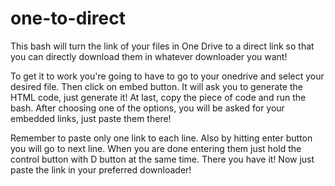 # one-to-direct
This bash will turn the link of your files in One Drive to a direct link so that you can directly download them in whatever downloader you want!

To get it to work you're going to have to go to your onedrive and select your desired file. Then click on embed button. It will ask you to generate the HTML code, just generate it! At last, copy the piece of code and run the bash. After choosing one of the options, you will be asked for your embedded links, just paste them there! 

Remember to paste only one link to each line. Also by hitting enter button you will go to next line. When you are done entering them just hold the control button with D button at the same time. There you have it! Now just paste the link in your preferred downloader!
